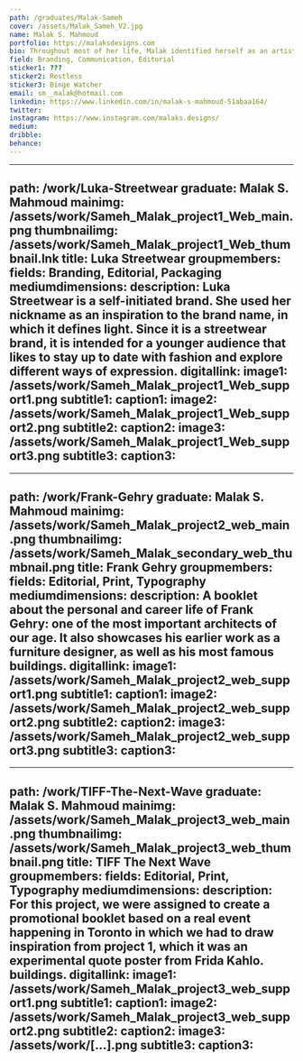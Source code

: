 ```yaml
---
path: /graduates/Malak-Sameh
cover: /assets/Malak_Sameh_V2.jpg
name: Malak S. Mahmoud
portfolio: https://malaksdesigns.com
bio: Throughout most of her life, Malak identified herself as an artist. She painted abstract patterns and forms with oil, acrylic, and watercolor, and sketched. However, she felt a constant itch for typography, posters, and logos. She would sketch new designs with pen and paper but would not take them further because she thought that was the only form it could be in. During high school, she discovered the world of design and instantly fell in love. The early designs she created were finally brought to digital life. In a lot of her work, she carries that expression and aims to create innovative solutions that inspire and foster memorable relationships between brands and their clients. She has a great experience in communication design working at SAIA YORK and YU DIVEST, assisting the organizations in creating posters and announcements in different media for important events taking place on the campus of York University. She also has experience in branding and marketing, in which she has done some freelancing for social media blogs and private businesses designing logos, digital announcements, and prototypes.
field: Branding, Communication, Editorial
sticker1: ???
sticker2: Restless
sticker3: Binge Watcher
email: sm__malak@hotmail.com
linkedin: https://www.linkedin.com/in/malak-s-mahmoud-51abaa164/
twitter:
instagram: https://www.instagram.com/malaks.designs/
medium: 
dribble:
behance:
---
```


---
path: /work/Luka-Streetwear
graduate: Malak S. Mahmoud
mainimg: /assets/work/Sameh_Malak_project1_Web_main.png
thumbnailimg: /assets/work/Sameh_Malak_project1_Web_thumbnail.lnk
title: Luka Streetwear
groupmembers:
fields: Branding, Editorial, Packaging
mediumdimensions:
description: Luka Streetwear is a self-initiated brand. She used her nickname as an inspiration to the brand name, in which it defines light. Since it is a streetwear brand, it is intended for a younger audience that likes to stay up to date with fashion and explore different ways of expression.
digitallink:
image1: /assets/work/Sameh_Malak_project1_Web_support1.png
subtitle1:
caption1:
image2: /assets/work/Sameh_Malak_project1_Web_support2.png
subtitle2:
caption2:
image3: /assets/work/Sameh_Malak_project1_Web_support3.png
subtitle3:
caption3:
---

---
path: /work/Frank-Gehry
graduate: Malak S. Mahmoud
mainimg: /assets/work/Sameh_Malak_project2_web_main.png
thumbnailimg: /assets/work/Sameh_Malak_secondary_web_thumbnail.png
title: Frank Gehry
groupmembers:
fields: Editorial, Print, Typography
mediumdimensions:
description: A booklet about the personal and career life of Frank Gehry: one of the most important architects of our age. It also showcases his earlier work as a furniture designer, as well as his most famous buildings.
digitallink:
image1: /assets/work/Sameh_Malak_project2_web_support1.png
subtitle1:
caption1:
image2: /assets/work/Sameh_Malak_project2_web_support2.png
subtitle2:
caption2:
image3: /assets/work/Sameh_Malak_project2_web_support3.png
subtitle3:
caption3:
---

---
path: /work/TIFF-The-Next-Wave
graduate: Malak S. Mahmoud
mainimg: /assets/work/Sameh_Malak_project3_web_main.png
thumbnailimg: /assets/work/Sameh_Malak_project3_web_thumbnail.png
title: TIFF The Next Wave
groupmembers:
fields: Editorial, Print, Typography
mediumdimensions:
description: For this project, we were assigned to create a promotional booklet based on a real event happening in Toronto in which we had to draw inspiration from project 1, which it was an experimental quote poster from Frida Kahlo.
buildings.
digitallink:
image1: /assets/work/Sameh_Malak_project3_web_support1.png
subtitle1:
caption1:
image2: /assets/work/Sameh_Malak_project3_web_support2.png
subtitle2:
caption2:
image3: /assets/work/[...].png
subtitle3:
caption3:
---
